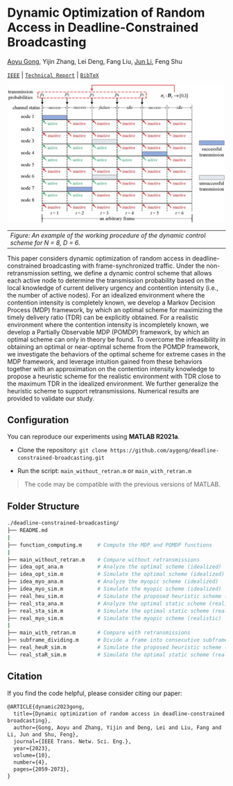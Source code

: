 # Dynamic Optimization of Random Access in Deadline-Constrained Broadcasting

[Aoyu Gong](https://aygong.com/), Yijin Zhang, Lei Deng, Fang Liu, [Jun Li](http://www.deepiiotlab.com/), Feng Shu

[`IEEE`](https://ieeexplore.ieee.org/document/10025558) | [`Technical Report`](https://aygong.com/docu/pomdpbroadcast.pdf) | [`BibTeX`](#Citation)

<div align="center">
<p>
<img src="assets/protocol.jpg" width="500"/>
</p>
</div>
<table>
      <tr><td><em>Figure: An example of the working procedure of the dynamic control scheme for N = 8, D = 6.</em></td></tr>
</table>
This paper considers dynamic optimization of random access in deadline-constrained broadcasting with frame-synchronized traffic. Under the non-retransmission setting, we define a dynamic control scheme that allows each active node to determine the transmission probability based on the local knowledge of current delivery urgency and contention intensity (i.e., the number of active nodes). For an idealized environment where the contention intensity is completely known, we develop a Markov Decision Process (MDP) framework, by which an optimal scheme for maximizing the timely delivery ratio (TDR) can be explicitly obtained. For a realistic environment where the contention intensity is incompletely known, we develop a Partially Observable MDP (POMDP) framework, by which an optimal scheme can only in theory be found. To overcome the infeasibility in obtaining an optimal or near-optimal scheme from the POMDP framework, we investigate the behaviors of the optimal scheme for extreme cases in the MDP framework, and leverage intuition gained from these behaviors together with an approximation on the contention intensity knowledge to propose a heuristic scheme for the realistic environment with TDR close to the maximum TDR in the idealized environment. We further generalize the heuristic scheme to support retransmissions. Numerical results are provided to validate our study.



## Configuration

You can reproduce our experiments using **MATLAB R2021a**.

- Clone the repository: `git clone https://github.com/aygong/deadline-constrained-broadcasting.git`

- Run the script: `main_without_retran.m` or `main_with_retran.m`

> The code may be compatible with the previous versions of MATLAB.




## Folder Structure

```bash
./deadline-constrained-broadcasting/
├── README.md
|
├── function_computing.m     # Compute the MDP and POMDP functions
|
├── main_without_retran.m    # Compare without retransmissions
├── idea_opt_ana.m           # Analyze the optimal scheme (idealized)
├── idea_opt_sim.m           # Simulate the optimal scheme (idealized)
├── idea_myo_ana.m           # Analyze the myopic scheme (idealized)
├── idea_myo_sim.m           # Simulate the myopic scheme (idealized)
├── real_heu_sim.m           # Simulate the proposed heuristic scheme (realistic)
├── real_sta_ana.m           # Analyze the optimal static scheme (realistic)
├── real_sta_sim.m           # Simulate the optimal static scheme (realistic)
├── real_myo_sim.m           # Simulate the myopic scheme (realistic)
|
├── main_with_retran.m       # Compare with retransmissions
├── subframe_dividing.m      # Divide a frame into consecutive subframes
├── real_heuR_sim.m          # Simulate the proposed heuristic scheme (realistic)
└── real_staR_sim.m          # Simulate the optimal static scheme (realistic)
```



## Citation

If you find the code helpful, please consider citing our paper:

```
@ARTICLE{dynamic2023gong,
  title={Dynamic optimization of random access in deadline-constrained broadcasting},
  author={Gong, Aoyu and Zhang, Yijin and Deng, Lei and Liu, Fang and Li, Jun and Shu, Feng},
  journal={IEEE Trans. Netw. Sci. Eng.},
  year={2023},
  volume={10},
  number={4},
  pages={2059-2073},
}
```
